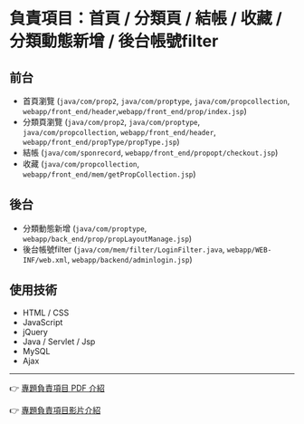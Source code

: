 # 負責項目：首頁 / 分類頁 / 結帳 / 收藏 / 分類動態新增 / 後台帳號filter
## 前台
*   首頁瀏覽 (`java/com/prop2`, `java/com/proptype`, `java/com/propcollection`, `webapp/front_end/header`,`webapp/front_end/prop/index.jsp`)
*   分類頁瀏覽 (`java/com/prop2`, `java/com/proptype`, `java/com/propcollection`, `webapp/front_end/header`, `webapp/front_end/propType/propType.jsp`)
*   結帳 (`java/com/sponrecord`, `webapp/front_end/propopt/checkout.jsp`)
*   收藏 (`java/com/propcollection`, `webapp/front_end/mem/getPropCollection.jsp`)

## 後台
*   分類動態新增 (`java/com/proptype`, `webapp/back_end/prop/propLayoutManage.jsp`)
*   後台帳號filter (`java/com/mem/filter/LoginFilter.java`, `webapp/WEB-INF/web.xml`, `webapp/backend/adminlogin.jsp`)


## 使用技術
*   HTML / CSS
*   JavaScript
*   jQuery
*   Java / Servlet / Jsp
*   MySQL
*   Ajax
------
👉 [專題負責項目 PDF 介紹](https://drive.google.com/file/d/1XyUrBH4nKZue_NtHDtiKnJxIK9obEGpI/view)

👉 [專題負責項目影片介紹](https://www.youtube.com/watch?v=JLeeXwm9ID8)


